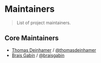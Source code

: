 # Maintainers
> List of project maintainers.

## Core Maintainers

- [Thomas Deinhamer](https://github.com/thasmo) / [@thomasdeinhamer](https://twitter.com/thomasdeinhamer)
- [Brais Gabín](https://github.com/BraisGabin) / [@braisgabin](https://twitter.com/braisgabin)
